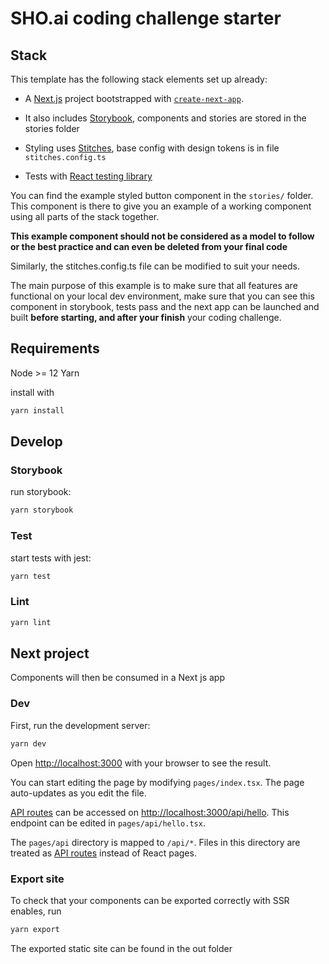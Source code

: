 # SHO.ai coding challenge starter

## Stack

This template has the following stack elements set up already:

- A [Next.js](https://nextjs.org/) project bootstrapped with [`create-next-app`](https://github.com/vercel/next.js/tree/canary/packages/create-next-app).

- It also includes [Storybook](https://storybook.js.org/), components and stories are stored in the stories folder

- Styling uses [Stitches](https://stitches.dev/), base config with design tokens is in file `stitches.config.ts`

- Tests with [React testing library](https://testing-library.com/docs/react-testing-library/intro)

You can find the example styled button component in the `stories/` folder. This component is there to give you an example of a working component using all parts of the stack together.

**This example component should not be considered as a model to follow or the best practice and can even be deleted from your final code**

Similarly, the stitches.config.ts file can be modified to suit your needs.

The main purpose of this example is to make sure that all features are functional on your local dev environment, make sure that you can see this component in storybook, tests pass and the next app can be launched and built **before starting, and after your finish** your coding challenge.

## Requirements

Node >= 12
Yarn

install with

```bash
yarn install
```

## Develop

### Storybook

run storybook:

```bash
yarn storybook
```

### Test

start tests with jest:

```bash
yarn test
```

### Lint

```bash
yarn lint
```

## Next project

Components will then be consumed in a Next js app

### Dev

First, run the development server:

```bash
yarn dev
```

Open [http://localhost:3000](http://localhost:3000) with your browser to see the result.

You can start editing the page by modifying `pages/index.tsx`. The page auto-updates as you edit the file.

[API routes](https://nextjs.org/docs/api-routes/introduction) can be accessed on [http://localhost:3000/api/hello](http://localhost:3000/api/hello). This endpoint can be edited in `pages/api/hello.tsx`.

The `pages/api` directory is mapped to `/api/*`. Files in this directory are treated as [API routes](https://nextjs.org/docs/api-routes/introduction) instead of React pages.

### Export site

To check that your components can be exported correctly with SSR enables, run

```bash
yarn export
```

The exported static site can be found in the out folder
